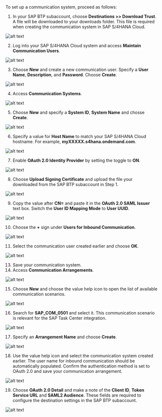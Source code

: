 To set up a communication system, proceed as follows:
1. In your SAP BTP subaccount, choose **Destinations >> Download Trust**.  A file will be downloaded to your downloads folder.  This file is required when creating the communication system in SAP S/4HANA Cloud.

![alt text](images/13-0.png)

2. Log into your SAP S/4HANA Cloud system and access **Maintain Communication Users**.

![alt text](images/14.png)

3. Choose **New** and create a new communication user.  Specify a **User Name**, **Description**, and **Password**.  Choose **Create**.

![alt text](images/15.png)

4. Access **Communication Systems**.

![alt text](images/21.png)

5. Choose **New** and specify a **System ID**, **System Name** and chosse **Create**.

![alt text](images/22.png)

6. Specify a value for **Host Name** to match your SAP S/4HANA Cloud hostname. For example, **myXXXXX.s4hana.ondemand.com**.

![alt text](images/23.png)

7. Enable **OAuth 2.0 Identity Provider** by setting the toggle to **ON**.

![alt text](images/25.png)

8. Choose **Upload Signing Certificate** and upload the file your downloaded from the SAP BTP subaccount in Step 1.

![alt text](images/26.png)

9. Copy the value after **CN=** and paste it in the **OAuth 2.0 SAML Issuer** text box.  Switch the **User ID Mapping Mode** to **User UUID**.

![alt text](images/24.png)

10. Choose the **+** sign under **Users for Inbound Communication**.

![alt text](images/27.png)

11. Select the communication user created earlier and choose **OK**.

![alt text](images/28.png)

13. Save your communication system.
14. Access **Communication Arrangements**.

![alt text](images/16.png)

15. Choose **New** and choose the value help icon to open the list of available communication scenarios.

![alt text](images/17.png)

16. Search for **SAP_COM_0501** and select it. This communication scenario is relevant for the SAP Task Center integration.

![alt text](images/18.png)

17. Specify an **Arrangement Name** and choose **Create**.

![alt text](images/19.png)

18. Use the value help icon and select the communication system created earlier.  The user name for inbound communication should be automatically populated. Confirm the authentication method is set to OAuth 2.0 and save your communication arrangement.

![alt text](images/29.png)

19. Choose **OAuth 2.0 Detail** and make a note of the **Client ID**, **Token Service URL** and **SAML2 Audience**. These fields are required to configure the destination settings in the SAP BTP subaccount.

![alt text](images/30.png)
